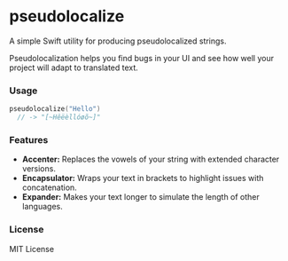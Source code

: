 # pseudolocalize

A simple Swift utility for producing pseudolocalized strings.

Pseudolocalization helps you find bugs in your UI and see how well your project will adapt to translated text.

### Usage

```swift
pseudolocalize("Hello")
  // -> "[~Hêëèllóøõ~]"
```

### Features
- **Accenter:** Replaces the vowels of your string with extended character versions.
- **Encapsulator:** Wraps your text in brackets to highlight issues with concatenation.
- **Expander:** Makes your text longer to simulate the length of other languages.

### License

MIT License
